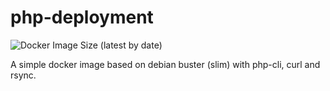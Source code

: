# php-deployment

![Docker Image Size (latest by date)](https://img.shields.io/docker/image-size/extrameile/php-deployment)

A simple docker image based on debian buster (slim) with php-cli, curl and rsync.
